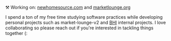 ⚒️ Working on: [newhomesource.com](https://www.newhomesource.com/communities/tx/austin-area/austin) and [marketlounge.org](https://marketlounge.org/company/GOOG)

I spend a ton of my free time studying software practices while developing personal projects such as market-lounge-v2 and [BHI](https://www.builderhomesite.com/) internal projects. I love collaborating so please reach out if you're interested in tackling things together (: 
